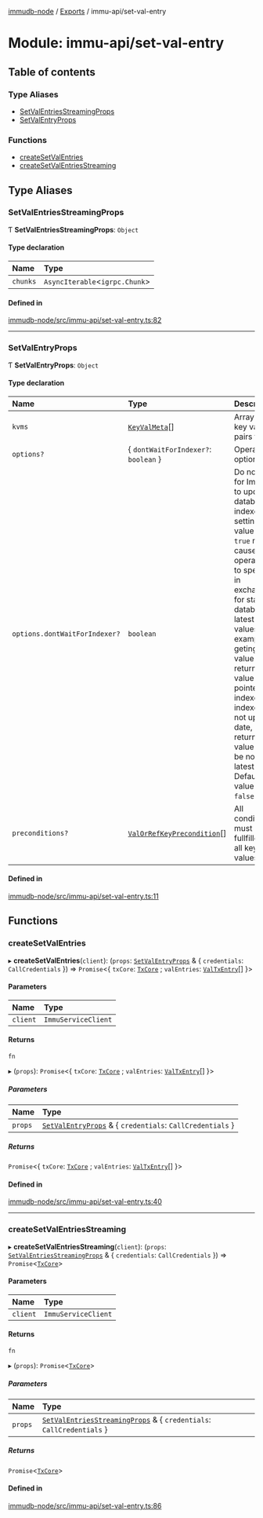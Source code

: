 [immudb-node](../README.md) / [Exports](../modules.md) / immu-api/set-val-entry

# Module: immu-api/set-val-entry

## Table of contents

### Type Aliases

- [SetValEntriesStreamingProps](immu_api_set_val_entry.md#setvalentriesstreamingprops)
- [SetValEntryProps](immu_api_set_val_entry.md#setvalentryprops)

### Functions

- [createSetValEntries](immu_api_set_val_entry.md#createsetvalentries)
- [createSetValEntriesStreaming](immu_api_set_val_entry.md#createsetvalentriesstreaming)

## Type Aliases

### SetValEntriesStreamingProps

Ƭ **SetValEntriesStreamingProps**: `Object`

#### Type declaration

| Name | Type |
| :------ | :------ |
| `chunks` | `AsyncIterable`<`igrpc.Chunk`\> |

#### Defined in

[immudb-node/src/immu-api/set-val-entry.ts:82](https://github.com/user3232/node-immu-db/blob/2e88686/immudb-node/src/immu-api/set-val-entry.ts#L82)

___

### SetValEntryProps

Ƭ **SetValEntryProps**: `Object`

#### Type declaration

| Name | Type | Description |
| :------ | :------ | :------ |
| `kvms` | [`KeyValMeta`](types_KeyValMeta.md#keyvalmeta)[] | Array of key value pairs to set. |
| `options?` | { `dontWaitForIndexer?`: `boolean`  } | Operation options. |
| `options.dontWaitForIndexer?` | `boolean` | Do not wait for ImmuDb to update database indexes, setting this  value to `true` may cause operation to speed up in exchange for  stale database latest keys values.    For example geting key value will return key value pointed by  indexer. If indexer is not up to date, returned value may be not  latest value.    Default value is `false`. |
| `preconditions?` | [`ValOrRefKeyPrecondition`](types_ValOrRefKeyPrecondition.md#valorrefkeyprecondition)[] | All conditions must be fullfilled for all key values. |

#### Defined in

[immudb-node/src/immu-api/set-val-entry.ts:11](https://github.com/user3232/node-immu-db/blob/2e88686/immudb-node/src/immu-api/set-val-entry.ts#L11)

## Functions

### createSetValEntries

▸ **createSetValEntries**(`client`): (`props`: [`SetValEntryProps`](immu_api_set_val_entry.md#setvalentryprops) & { `credentials`: `CallCredentials`  }) => `Promise`<{ `txCore`: [`TxCore`](types_Tx.md#txcore) ; `valEntries`: [`ValTxEntry`](types_TxEntry.md#valtxentry)[]  }\>

#### Parameters

| Name | Type |
| :------ | :------ |
| `client` | `ImmuServiceClient` |

#### Returns

`fn`

▸ (`props`): `Promise`<{ `txCore`: [`TxCore`](types_Tx.md#txcore) ; `valEntries`: [`ValTxEntry`](types_TxEntry.md#valtxentry)[]  }\>

##### Parameters

| Name | Type |
| :------ | :------ |
| `props` | [`SetValEntryProps`](immu_api_set_val_entry.md#setvalentryprops) & { `credentials`: `CallCredentials`  } |

##### Returns

`Promise`<{ `txCore`: [`TxCore`](types_Tx.md#txcore) ; `valEntries`: [`ValTxEntry`](types_TxEntry.md#valtxentry)[]  }\>

#### Defined in

[immudb-node/src/immu-api/set-val-entry.ts:40](https://github.com/user3232/node-immu-db/blob/2e88686/immudb-node/src/immu-api/set-val-entry.ts#L40)

___

### createSetValEntriesStreaming

▸ **createSetValEntriesStreaming**(`client`): (`props`: [`SetValEntriesStreamingProps`](immu_api_set_val_entry.md#setvalentriesstreamingprops) & { `credentials`: `CallCredentials`  }) => `Promise`<[`TxCore`](types_Tx.md#txcore)\>

#### Parameters

| Name | Type |
| :------ | :------ |
| `client` | `ImmuServiceClient` |

#### Returns

`fn`

▸ (`props`): `Promise`<[`TxCore`](types_Tx.md#txcore)\>

##### Parameters

| Name | Type |
| :------ | :------ |
| `props` | [`SetValEntriesStreamingProps`](immu_api_set_val_entry.md#setvalentriesstreamingprops) & { `credentials`: `CallCredentials`  } |

##### Returns

`Promise`<[`TxCore`](types_Tx.md#txcore)\>

#### Defined in

[immudb-node/src/immu-api/set-val-entry.ts:86](https://github.com/user3232/node-immu-db/blob/2e88686/immudb-node/src/immu-api/set-val-entry.ts#L86)
